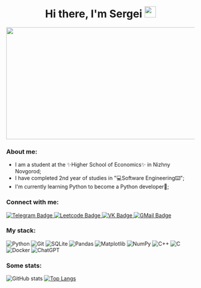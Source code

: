<h1 align="center">
  Hi there, I'm Sergei
  <img src="https://media.giphy.com/media/hvRJCLFzcasrR4ia7z/giphy.gif" width="30px"/>
</h1>

<div id="header" align="center">
  <p align="center"><img src="https://media.giphy.com/media/dWesBcTLavkZuG35MI/giphy.gif" width="600" height="300"  /></p>
</div>

<h3 align="left">About me:</h3>

- I am a student at the ✨Higher School of Economics✨ in Nizhny Novgorod;
- I have completed 2nd year of studies in "💻Software Engineering⌨️";
- I'm currently learning Python to become a Python developer🐍;

<h3 align="left">Connect with me:</h3>
<div id="badges" align="left">
  <a href="https://L0lbl4.t.me/">
    <img src="https://img.shields.io/badge/Telegram-2CA5E0?style=for-the-badge&logo=telegram&logoColor=white" alt="Telegram Badge"/>
  </a>
  <a href="https://leetcode.com/u/Lolbl4/">
    <img src="https://img.shields.io/badge/Leetcode-black?style=for-the-badge&logo=leetcode&logoColor=white" alt="Leetcode Badge"/>
  </a>
  <a href="https://vk.com/l0lbl4">
    <img src="https://img.shields.io/badge/-vk-blue?style=for-the-badge&logo=vk&logoColor=white" alt="VK Badge"/>
  </a>
  <a href="mailto:vdovenkov2000@gmail.com">
    <img src="https://img.shields.io/badge/Gmail-D14836?style=for-the-badge&logo=gmail&logoColor=white" alt="GMail Badge"/>
  </a>
</div>

<h3 align="left">My stack:</h3>

![Python](https://img.shields.io/badge/Python-3776AB?style=for-the-badge&logo=python&logoColor=ffdd54)
![Git](https://img.shields.io/badge/git-%23F05033.svg?style=for-the-badge&logo=git&logoColor=white)
![SQLite](https://img.shields.io/badge/sqlite-%2307405e.svg?style=for-the-badge&logo=sqlite&logoColor=white)
![Pandas](https://img.shields.io/badge/pandas-%23150458.svg?style=for-the-badge&logo=pandas&logoColor=white)
![Matplotlib](https://img.shields.io/badge/Matplotlib-%23ffffff.svg?style=for-the-badge&logo=Matplotlib&logoColor=black)
![NumPy](https://img.shields.io/badge/numpy-%23013243.svg?style=for-the-badge&logo=numpy&logoColor=white)
![C++](https://img.shields.io/badge/c++-%2300599C.svg?style=for-the-badge&logo=c%2B%2B&logoColor=white)
![C](https://img.shields.io/badge/c-%2300599C.svg?style=for-the-badge&logo=c&logoColor=white)
![Docker](https://img.shields.io/badge/docker-%230db7ed.svg?style=for-the-badge&logo=docker&logoColor=white)
![ChatGPT](https://img.shields.io/badge/chatGPT-74aa9c?style=for-the-badge&logo=openai&logoColor=white)

<h3 align="left">Some stats:</h3>

![GitHub stats](https://github-readme-stats.vercel.app/api?username=Vdovenkov-Sergei&theme=vision-friendly-dark)
[![Top Langs](https://github-readme-stats.vercel.app/api/top-langs/?username=Vdovenkov-Sergei&layout=compact&theme=vision-friendly-dark)](https://github.com/anuraghazra/github-readme-stats)
